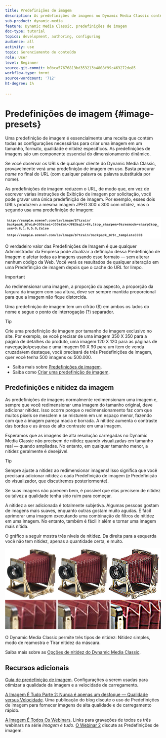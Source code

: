 ```yaml
---
title: Predefinições de imagem
description: As predefinições de imagens no Dynamic Media Classic contêm todas as configurações necessárias para criar uma imagem em um tamanho, formato, qualidade e nitidez específicos. As predefinições de imagens são um componente essencial do dimensionamento dinâmico. Ao observar um URL no Dynamic Media Classic, é possível ver se uma predefinição de imagem está em uso. Saiba mais sobre Predefinições de imagem, por que elas são tão úteis e como criar uma.
sub-product: dynamic-media
feature: Dynamic Media Classic, predefinições de imagem
doc-type: tutorial
topics: development, authoring, configuring
audience: all
activity: use
topic: Gerenciamento de conteúdo
role: User
level: Beginner
source-git-commit: b0bca57676813bd353213b4808f99c463272de85
workflow-type: tm+mt
source-wordcount: '712'
ht-degree: 1%

---
```



# Predefinições de imagem {#image-presets}

Uma predefinição de imagem é essencialmente uma receita que contém todas as configurações necessárias para criar uma imagem em um tamanho, formato, qualidade e nitidez específicos. As predefinições de imagens são um componente essencial do dimensionamento dinâmico.

Se você observar os URLs de qualquer cliente do Dynamic Media Classic, provavelmente verá uma predefinição de imagem em uso. Basta procurar $name$ no final do URL (com qualquer palavra ou palavra substituída por nome).

As predefinições de imagem reduzem o URL, de modo que, em vez de escrever várias instruções de Exibição de imagem por solicitação, você pode gravar uma única predefinição de imagem. Por exemplo, esses dois URLs produzem a mesma imagem JPEG 300 x 300 com nitidez, mas o segundo usa uma predefinição de imagem:

![imagem](assets/image-presets/image-preset-2.png)

O verdadeiro valor das Predefinições de Imagem é que qualquer Administrador da Empresa pode atualizar a definição dessa Predefinição de Imagem e afetar todas as imagens usando esse formato — sem alterar nenhum código da Web. Você verá os resultados de qualquer alteração em uma Predefinição de imagem depois que o cache do URL for limpo.

>[!IMPORTANT]
>
>Ao redimensionar uma imagem, a proporção do aspecto, a proporção da largura da imagem com sua altura, deve ser sempre mantida proporcional para que a imagem não fique distorcida.

Uma predefinição de imagem tem um cifrão ($) em ambos os lados do nome e segue o ponto de interrogação (?) separador.

>[!TIP]
>
>Crie uma predefinição de imagem por tamanho de imagem exclusivo no site. Por exemplo, se você precisar de uma imagem 350 X 350 para a página de detalhes do produto, uma imagem 120 X 120 para as páginas de navegação/pesquisa e uma imagem 90 X 90 para um item de venda cruzada/em destaque, você precisará de três Predefinições de imagem, quer você tenha 500 imagens ou 500.000.

- Saiba mais sobre [Predefinições de imagem](https://docs.adobe.com/content/help/en/dynamic-media-classic/using/image-sizing/setting-image-presets.html).
- Saiba como [Criar uma predefinição de imagem](https://docs.adobe.com/content/help/en/dynamic-media-classic/using/image-sizing/setting-image-presets.html#creating-an-image-preset).

## Predefinições e nitidez da imagem

As predefinições de imagens normalmente redimensionam uma imagem e, sempre que você redimensionar uma imagem do tamanho original, deve adicionar nitidez. Isso ocorre porque o redimensionamento faz com que muitos pixels se mesclem e se misturem em um espaço menor, fazendo com que a imagem pareça macia e borrada. A nitidez aumenta o contraste das bordas e as áreas de alto contraste em uma imagem.

Esperamos que as imagens de alta resolução carregadas no Dynamic Media Classic não precisem de nitidez quando visualizadas em tamanho real — quando ampliadas. No entanto, em qualquer tamanho menor, a nitidez geralmente é desejável.

>[!TIP]
>
>Sempre ajuste a nitidez ao redimensionar imagens! Isso significa que você precisará adicionar nitidez a cada Predefinição de imagem (e Predefinição do visualizador, que discutiremos posteriormente).
>
>Se suas imagens não parecem bem, é possível que elas precisem de nitidez ou talvez a qualidade tenha sido ruim para começar.

A nitidez a ser adicionada é totalmente subjetiva. Algumas pessoas gostam de imagens mais suaves, enquanto outras gostam muito agudas. É fácil aprimorar uma imagem executando uma combinação de filtros de nitidez em uma imagem. No entanto, também é fácil ir além e tornar uma imagem mais nítida.

O gráfico a seguir mostra três níveis de nitidez. Da direita para a esquerda você não tem nitidez, apenas a quantidade certa, e muito.

![imagem](assets/image-presets/image-presets-1.jpg)

O Dynamic Media Classic permite três tipos de nitidez: Nitidez simples, modo de reamostra e Tirar nitidez da máscara.

Saiba mais sobre as [Opções de nitidez do Dynamic Media Classic](https://docs.adobe.com/content/help/en/dynamic-media-classic/using/master-files/sharpening-image.html#sharpening_an_image).

## Recursos adicionais

[Guia de predefinição de imagem](https://www.adobe.com/content/dam/www/us/en/experience-manager/pdfs/dynamic-media-image-preset-guide.pdf). Configurações a serem usadas para otimizar a qualidade da imagem e a velocidade de carregamento.

[A Imagem É Tudo Parte 2: Nunca é apenas um desfoque — Qualidade versus Velocidade](https://theblog.adobe.com/image-is-everything-part-2-its-never-just-a-blur-quality-versus-speed/). Uma publicação do blog discute o uso de Predefinições de imagem para fornecer imagens de alta qualidade e de carregamento rápido.

[A Imagem É Todos Os Webinars](https://dynamicmediaseries2019.enterprise.adobeevents.com/). Links para gravações de todos os três webinars na série _Imagem é tudo_. [O Webinar 2](https://seminars.adobeconnect.com/p6lqaotpjnd3) discute as Predefinições de imagem.
